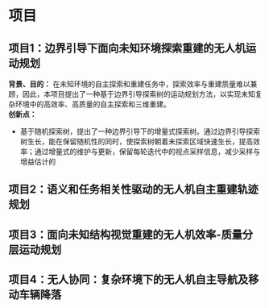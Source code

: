 # 项目
## 项目1：边界引导下面向未知环境探索重建的无人机运动规划
**背景、目的：** 在未知环境的自主探索和重建任务中，探索效率与重建质量难以兼顾，因此，本项目提出了一种基于边界引导探索树的运动规划方法，以实现未知复杂环境中的高效率、高质量的自主探索和三维重建。  
**创新点：**
+ 基于随机探索树，提出了一种边界引导下的增量式探索树。通过边界引导探索树生长，能在保留随机性的同时，使探索树朝着未探索区域快速生长，提高效率；通过增量式的维护与更新，保留每轮迭代中的视点采样信息，减少采样与增益估计的





## 项目2：语义和任务相关性驱动的无人机自主重建轨迹规划

## 项目3：面向未知结构视觉重建的无人机效率-质量分层运动规划

## 项目4：无人协同：复杂环境下的无人机自主导航及移动车辆降落
